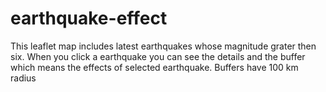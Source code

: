 # earthquake-effect
This leaflet map includes latest earthquakes whose magnitude grater then six. When you click a earthquake you can see the details and the buffer which means the effects of selected earthquake. Buffers have 100 km radius
